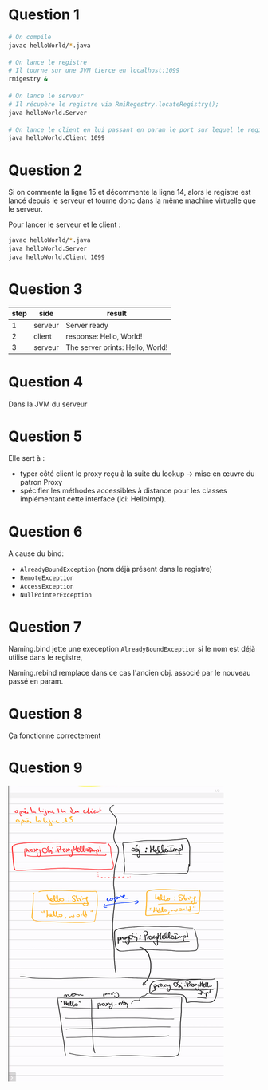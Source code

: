 # Question 1

```bash
# On compile
javac helloWorld/*.java

# On lance le registre 
# Il tourne sur une JVM tierce en localhost:1099
rmigestry &

# On lance le serveur
# Il récupère le registre via RmiRegestry.locateRegistry();
java helloWorld.Server

# On lance le client en lui passant en param le port sur lequel le registre écoute
java helloWorld.Client 1099
```

# Question 2

Si on commente la ligne 15 et décommente la ligne 14, alors le registre est lancé depuis le serveur et tourne donc dans la même machine virtuelle que le serveur.

Pour lancer le serveur et le client :
```bash
javac helloWorld/*.java
java helloWorld.Server
java helloWorld.Client 1099
```

# Question 3

| step | side    | result                           |
| ---- | ------- | -------------------------------- |
| 1    | serveur | Server ready                     |
| 2    | client  | response: Hello, World!          |
| 3    | serveur | The server prints: Hello, World! |

# Question 4

Dans la JVM du serveur

# Question 5

Elle sert à :
-  typer côté client le proxy reçu à la suite du lookup &rarr; mise en œuvre du patron Proxy
- spécifier les méthodes accessibles à distance pour les classes implémentant cette interface (ici: HelloImpl).

# Question 6

A cause du bind:

- `AlreadyBoundException` (nom déjà présent dans le registre)
- `RemoteException`
- `AccessException`
- `NullPointerException`

# Question 7

Naming.bind jette une exeception `AlreadyBoundException` si le nom est déjà utilisé dans le registre, 

Naming.rebind remplace dans ce cas l'ancien obj. associé par le nouveau passé en param.

# Question 8

Ça fonctionne correctement

# Question 9

![Question 9](https://github.com/DocAmaroo/M1Aigle/blob/master/s2/HMIN210/td/helloWorld/q9.jpg)